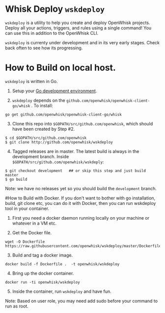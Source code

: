 # Whisk Deploy `wskdeploy`

`wskdeploy` is a utility to help you create and deploy OpenWhisk projects. Deploy all your actions, triggers, and rules using a single command! You can use this in addition to the OpenWhisk CLI.

`wskdeploy` is currenty under development and in its very early stages.  Check back often to see how its progressing.

# How to Build on local host.
`wskdeploy` is written in Go.

1. Setup your [Go development environment](https://golang.org/doc/code.html).

2.  `wskdeploy` depends on the `github.com/openwhisk/openwhisk-client-go/whisk` . To install:

``` go get github.com/openwhisk/openwhisk-client-go/whisk ```

3. Clone this repo into `$GOPATH/src/github.com/openwhisk`, which should have been created by Step #2.

```
$ cd $GOPATH/src/github.com/openwhisk
$ git clone http://github.com/openwhisk/wskdeploy
```

4. Tagged releases are in master. The latest build is always in the development branch. Inside `$GOPATH/src/github.com/openwhisk/wskdeply`:

```
$ git checkout development   ## or skip this step and just build master
$ go build
```

Note: we have no releases yet so you should build the `development` branch.

#How to Build with Docker.
If you don't want to bother with go installation, build, git clone etc, you can do it with Docker, then
you can run wskdeploy tool in your container.

1. First you need a docker daemon running locally on your machine or whatever in a VM etc.

2. Get the Docker file.
 ```
 wget -O Dockerfile https://raw.githubusercontent.com/openwhisk/wskdeploy/master/Dockerfile
 ```

3. Build and tag a docker image.
```
docker build -f Dockerfile .  -t openwhisk/wskdeploy
```

4. Bring up the docker container.
```
docker run -ti openwhisk/wskdeploy
```
5. Inside the container, run `wskdeploy` and have fun.

Note: Based on user role, you may need add sudo before your command to run as root.